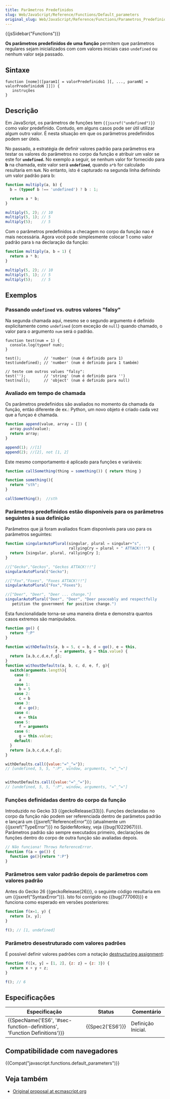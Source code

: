```yaml
---
title: Parâmetros Predefinidos
slug: Web/JavaScript/Reference/Functions/Default_parameters
original_slug: Web/JavaScript/Reference/Functions/Parametros_Predefinidos
---
```


{{jsSidebar("Functions")}}

**Os parâmetros predefinidos de uma função** permitem que parâmetros regulares sejam inicializados com com valores iniciais caso `undefined` ou nenhum valor seja passado.

## Sintaxe

```
function [nome]([param1[ = valorPredefinido1 ][, ..., paramN[ = valorPredefinidoN ]]]) {
   instruções
}
```

## Descrição

Em JavaScript, os parâmetros de funções tem `{{jsxref("undefined")}}` como valor predefinido. Contudo, em alguns casos pode ser útil utilizar algum outro valor. É nesta situação em que os parâmetros predefinidos podem ser úteis.

No passado, a estratégia de definir valores padrão para parâmetros era testar os valores do parâmetros no corpo da função e atribuir um valor se este for **`undefined`.** No exemplo a seguir, se nenhum valor for fornecido para **b** na chamada, este valor será **`undefined`**, quando `a*b` for calculado resultaria em `NaN`. No entanto, isto é capturado na segunda linha definindo um valor padrão para b:

```js
function multiply(a, b) {
  b = (typeof b !== 'undefined') ? b : 1;

  return a * b;
}

multiply(5, 2); // 10
multiply(5, 1); // 5
multiply(5);    // 5
```

Com o parâmetros predefinidos a checagem no corpo da função nao é mais necessária. Agora você pode simplesmente colocar 1 como valor padrão para `b` na declaração da função:

```js
function multiply(a, b = 1) {
  return a * b;
}

multiply(5, 2); // 10
multiply(5, 1); // 5
multiply(5);    // 5
```

## Exemplos

### Passando `undefined` vs. outros valores "falsy"

Na segunda chamada aqui, mesmo se o segundo argumento é definido explicitamente como `undefined` (com exceção de `null`) quando chamado, o valor para o argumento `num` será o padrão.

```
function test(num = 1) {
  console.log(typeof num);
}

test();          // 'number' (num é definido para 1)
test(undefined); // 'number' (num é definido para 1 também)

// teste com outros values "falsy":
test('');        // 'string' (num é definido para '')
test(null);      // 'object' (num é definido para null)
```

### Avaliado em tempo de chamada

Os parâmetros predefinidos são avaliados no momento da chamada da função, então diferente de ex.: Python, um novo objeto é criado cada vez que a funçao é chamada.

```js
function append(value, array = []) {
  array.push(value);
  return array;
}

append(1); //[1]
append(2); //[2], not [1, 2]
```

Este mesmo comportamento é aplicado para funções e variáveis:

```js
function callSomething(thing = something()) { return thing }

function something(){
  return "sth";
}

callSomething();  //sth
```

### Parâmetros predefinidos estão disponíveis para os parâmetros seguintes à sua definição

Parâmetros que já foram avaliados ficam disponíveis para uso para os parâmetros seguintes:

```js
function singularAutoPlural(singular, plural = singular+"s",
                            rallyingCry = plural + " ATTACK!!!") {
  return [singular, plural, rallyingCry ];
}

//["Gecko","Geckos", "Geckos ATTACK!!!"]
singularAutoPlural("Gecko");

//["Fox","Foxes", "Foxes ATTACK!!!"]
singularAutoPlural("Fox","Foxes");

//["Deer", "Deer", "Deer ... change."]
singularAutoPlural("Deer", "Deer", "Deer peaceably and respectfully
   petition the government for positive change.")
```

Esta funcionalidade torna-se uma maneira direta e demonstra quantos casos extremos são manipulados.

```js
function go() {
  return ":P"
}

function withDefaults(a, b = 5, c = b, d = go(), e = this,
                      f = arguments, g = this.value) {
  return [a,b,c,d,e,f,g];
}
function withoutDefaults(a, b, c, d, e, f, g){
  switch(arguments.length){
    case 0:
      a
    case 1:
      b = 5
    case 2:
      c = b
    case 3:
      d = go();
    case 4:
      e = this
    case 5:
      f = arguments
    case 6:
      g = this.value;
    default:
  }
  return [a,b,c,d,e,f,g];
}

withDefaults.call({value:"=^_^="});
// [undefined, 5, 5, ":P", window, arguments, "=^_^="]


withoutDefaults.call({value:"=^_^="});
// [undefined, 5, 5, ":P", window, arguments, "=^_^="]
```

### Funções definidadas dentro do corpo da função

Introduzido no Gecko 33 {{geckoRelease(33)}}. Funções declaradas no corpo da função não podem ser referenciada dentro de parâmetos padrão e lançará um {{jsxref("ReferenceError")}} (atualmente um {{jsxref("TypeError")}} no SpiderMonkey, veja {{bug(1022967)}}). Parâmetros padrão são sempre executados primeiro, declarações de funções dentro do corpo de outra função são avaliadas depois.

```js
// Não funciona! Throws ReferenceError.
function f(a = go()) {
  function go(){return ":P"}
}
```

### Parâmetros sem valor padrão depois de parâmetros com valores padrão

Antes do Gecko 26 {{geckoRelease(26)}}, o seguinte código resultaria em um {{jsxref("SyntaxError")}}. Isto foi corrigido no {{bug(777060)}} e funciona como esperado em versões posteriores:

```js
function f(x=1, y) {
  return [x, y];
}

f(); // [1, undefined]
```

### Parâmetro desestruturado com valores padrões

É possível definir valores padrões com a notação [destructuring assignment](/pt-BR/docs/Web/JavaScript/Reference/Operators/Destructuring_assignment):

```js
function f([x, y] = [1, 2], {z: z} = {z: 3}) {
  return x + y + z;
}

f(); // 6
```

## Especificações

| Especificação                                                                                    | Status               | Comentário         |
| ------------------------------------------------------------------------------------------------ | -------------------- | ------------------ |
| {{SpecName('ES6', '#sec-function-definitions', 'Function Definitions')}} | {{Spec2('ES6')}} | Definição Inicial. |

## Compatibilidade com navegadores

{{Compat("javascript.functions.default_parameters")}}

## Veja também

- [Original proposal at ecmascript.org](http://wiki.ecmascript.org/doku.php?id=harmony:parameter_default_values)

